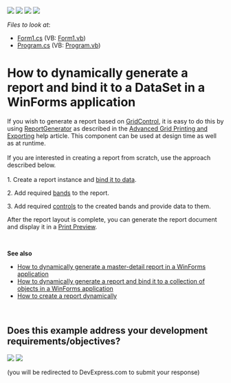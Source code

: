 <!-- default badges list -->
![](https://img.shields.io/endpoint?url=https://codecentral.devexpress.com/api/v1/VersionRange/128600432/12.1.10%2B)
[![](https://img.shields.io/badge/Open_in_DevExpress_Support_Center-FF7200?style=flat-square&logo=DevExpress&logoColor=white)](https://supportcenter.devexpress.com/ticket/details/E4657)
[![](https://img.shields.io/badge/📖_How_to_use_DevExpress_Examples-e9f6fc?style=flat-square)](https://docs.devexpress.com/GeneralInformation/403183)
[![](https://img.shields.io/badge/💬_Leave_Feedback-feecdd?style=flat-square)](#does-this-example-address-your-development-requirementsobjectives)
<!-- default badges end -->
<!-- default file list -->
*Files to look at*:

* [Form1.cs](./CS/Report_at_Runtime/Form1.cs) (VB: [Form1.vb](./VB/Report_at_Runtime/Form1.vb))
* [Program.cs](./CS/Report_at_Runtime/Program.cs) (VB: [Program.vb](./VB/Report_at_Runtime/Program.vb))
<!-- default file list end -->
# How to dynamically generate a report and bind it to a DataSet in a WinForms application


<p>If you wish to generate a report based on <a href="https://documentation.devexpress.com/WindowsForms/DevExpress.XtraGrid.GridControl.class">GridControl</a>, it is easy to do this by using <a href="https://documentation.devexpress.com/XtraReports/DevExpress.XtraReports.ReportGeneration.ReportGenerator.class">ReportGenerator</a> as described in the <a href="https://documentation.devexpress.com/WindowsForms/114962/Controls-and-Libraries/Data-Grid/Export-and-Printing/Advanced-Grid-Printing-and-Exporting">Advanced Grid Printing and Exporting</a> help article. This component can be used at design time as well as at runtime. <br><br>If you are interested in creating a report from scratch, use the approach described below.<br><br>1. Create a report instance and <a href="https://documentation.devexpress.com/#XtraReports/CustomDocument15034">bind it to data</a>.</p>
<p>2. Add required <a href="https://documentation.devexpress.com/#XtraReports/CustomDocument2590">bands</a> to the report.</p>
<p>3. Add required <a href="https://documentation.devexpress.com/#XtraReports/CustomDocument2605">controls</a> to the created bands and provide data to them.</p>
<p>After the report layout is complete, you can generate the report document and display it in a <a href="https://documentation.devexpress.com/#XtraReports/CustomDocument10707">Print Preview</a>.</p>
<p> </p>
<p><strong>See also</strong>

* <a href="https://www.devexpress.com/Support/Center/p/E4421">How to dynamically generate a master-detail report in a WinForms application</a>
* <a href="https://www.devexpress.com/Support/Center/p/E652">How to dynamically generate a report and bind it to a collection of objects in a WinForms application</a>
* <a href="https://www.devexpress.com/Support/Center/p/AK15900">How to create a report dynamically</a></p>

<br/>


<!-- feedback -->
## Does this example address your development requirements/objectives?

[<img src="https://www.devexpress.com/support/examples/i/yes-button.svg"/>](https://www.devexpress.com/support/examples/survey.xml?utm_source=github&utm_campaign=reporting-winforms-create-report-dynamically-and-bind-it-to-dataset&~~~was_helpful=yes) [<img src="https://www.devexpress.com/support/examples/i/no-button.svg"/>](https://www.devexpress.com/support/examples/survey.xml?utm_source=github&utm_campaign=reporting-winforms-create-report-dynamically-and-bind-it-to-dataset&~~~was_helpful=no)

(you will be redirected to DevExpress.com to submit your response)
<!-- feedback end -->
